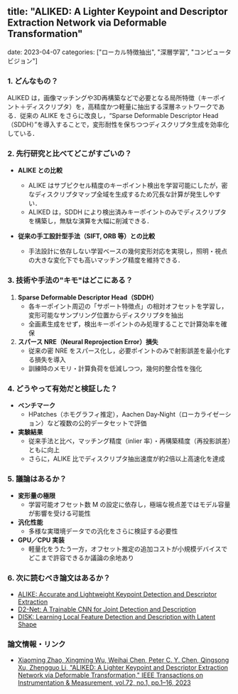 ## title: "ALIKED: A Lighter Keypoint and Descriptor Extraction Network via Deformable Transformation"
date: 2023-04-07
categories: ["ローカル特徴抽出", "深層学習", "コンピュータビジョン"]

### 1. どんなもの？
ALIKED は，画像マッチングや3D再構築などで必要となる局所特徴（キーポイント＋ディスクリプタ）を，高精度かつ軽量に抽出する深層ネットワークである．従来の ALIKE をさらに改良し，“Sparse Deformable Descriptor Head（SDDH）”を導入することで，変形耐性を保ちつつディスクリプタ生成を効率化している．

### 2. 先行研究と比べてどこがすごいの？
- **ALIKE との比較**  
  - ALIKE はサブピクセル精度のキーポイント検出を学習可能にしたが，密なディスクリプタマップ全域を生成するため冗長な計算が発生しやすい．  
  - ALIKED は，SDDH により検出済みキーポイントのみでディスクリプタを構築し，無駄な演算を大幅に削減できる．

- **従来の手工設計型手法（SIFT, ORB 等）との比較**  
  - 手法設計に依存しない学習ベースの幾何変形対応を実現し，照明・視点の大きな変化下でも高いマッチング精度を維持できる．

### 3. 技術や手法の"キモ"はどこにある？
1. **Sparse Deformable Descriptor Head（SDDH）**  
   - 各キーポイント周辺の「サポート特徴点」の相対オフセットを学習し，変形可能なサンプリング位置からディスクリプタを抽出  
   - 全画素生成をせず，検出キーポイントのみ処理することで計算効率を確保  
2. **スパース NRE（Neural Reprojection Error）損失**  
   - 従来の密 NRE をスパース化し，必要ポイントのみで射影誤差を最小化する損失を導入  
   - 訓練時のメモリ・計算負荷を低減しつつ，幾何的整合性を強化  

### 4. どうやって有効だと検証した？
- **ベンチマーク**  
  - HPatches（ホモグラフィ推定），Aachen Day‐Night（ローカライゼーション）など複数の公的データセットで評価  
- **実験結果**  
  - 従来手法と比べ，マッチング精度（inlier 率）・再構築精度（再投影誤差）ともに向上  
  - さらに，ALIKE 比でディスクリプタ抽出速度が約2倍以上高速化を達成  

### 5. 議論はあるか？
- **変形量の極限**  
  - 学習可能オフセット数 M の設定に依存し，極端な視点差ではモデル容量が影響を受ける可能性  
- **汎化性能**  
  - 多様な実環境データでの汎化をさらに検証する必要性  
- **GPU／CPU 実装**  
  - 軽量化をうたう一方，オフセット推定の追加コストが小規模デバイスでどこまで許容できるか議論の余地あり  

### 6. 次に読むべき論文はあるか？
- [ALIKE: Accurate and Lightweight Keypoint Detection and Descriptor Extraction](https://arxiv.org/abs/2112.02938)
- [D2-Net: A Trainable CNN for Joint Detection and Description](https://arxiv.org/abs/1905.03561)
- [DISK: Learning Local Feature Detection and Description with Latent Shape](https://arxiv.org/abs/2007.08383)

### 論文情報・リンク
- [Xiaoming Zhao, Xingming Wu, Weihai Chen, Peter C. Y. Chen, Qingsong Xu, Zhengguo Li, "ALIKED: A Lighter Keypoint and Descriptor Extraction Network via Deformable Transformation," IEEE Transactions on Instrumentation & Measurement, vol.72, no.1, pp.1–16, 2023](https://arxiv.org/abs/2304.03608)
